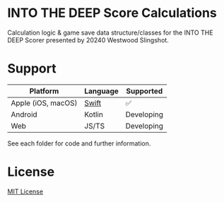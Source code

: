 # INTO THE DEEP Score Calculations
Calculation logic &amp; game save data structure/classes for the INTO THE DEEP Scorer presented by 20240 Westwood Slingshot.

# Support
| Platform            | Language             | Supported  |
| ------------------- | -------------------- | ---------- |
| Apple (iOS, macOS)  | [Swift](./swift/)    | ✅         |
| Android             | Kotlin               | Developing |
| Web                 | JS/TS                | Developing |

See each folder for code and further information.

# License
[MIT License](./LICENSE)
